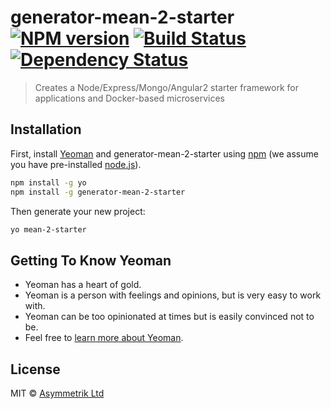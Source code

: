 # generator-mean-2-starter [![NPM version][npm-image]][npm-url] [![Build Status][travis-image]][travis-url] [![Dependency Status][daviddm-image]][daviddm-url]
> Creates a Node/Express/Mongo/Angular2 starter framework for applications and Docker-based microservices

## Installation

First, install [Yeoman](http://yeoman.io) and generator-mean-2-starter using [npm](https://www.npmjs.com/) (we assume you have pre-installed [node.js](https://nodejs.org/)).

```bash
npm install -g yo
npm install -g generator-mean-2-starter
```

Then generate your new project:

```bash
yo mean-2-starter
```

## Getting To Know Yeoman

 * Yeoman has a heart of gold.
 * Yeoman is a person with feelings and opinions, but is very easy to work with.
 * Yeoman can be too opinionated at times but is easily convinced not to be.
 * Feel free to [learn more about Yeoman](http://yeoman.io/).

## License

MIT © [Asymmetrik Ltd](http://asymmetrik.com)


[npm-image]: https://badge.fury.io/js/generator-mean-2-starter.svg
[npm-url]: https://npmjs.org/package/generator-mean-2-starter
[travis-image]: https://travis-ci.org/asymmetrik/generator-mean-2-starter.svg?branch=master
[travis-url]: https://travis-ci.org/asymmetrik/generator-mean-2-starter
[daviddm-image]: https://david-dm.org/asymmetrik/generator-mean-2-starter.svg?theme=shields.io
[daviddm-url]: https://david-dm.org/asymmetrik/generator-mean-2-starter
